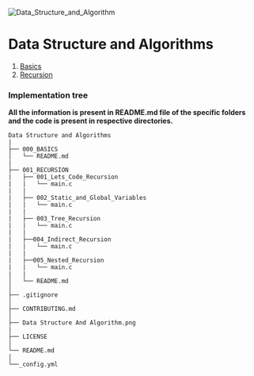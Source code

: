 ![Data_Structure_and_Algorithm](Data_Structure_and_Algorithm.png)

# Data Structure and Algorithms

1. [Basics](000_Basics)
2. [Recursion](001_RECURSION)


### Implementation tree

**All the information is present in README.md file of the specific folders and the code is present in respective directories.**
```
Data Structure and Algorithms
|
├── 000_BASICS     
│   └── README.md
|
├── 001_RECURSION
|   ├── 001_Lets_Code_Recursion            
|   |   └── main.c   
|   |
|   ├── 002_Static_and_Global_Variables            
|   |   └── main.c
|   |
|   ├── 003_Tree_Recursion            
|   |   └── main.c
|   |
|   ├──004_Indirect_Recursion
|   |   └── main.c
|   |
|   ├──005_Nested_Recursion
|   |   └── main.c
|   |
│   └── README.md  
│
├── .gitignore              
│
├── CONTRIBUTING.md 
│
├── Data Structure And Algorithm.png             
|
├── LICENSE
│
└── README.md   
│
└──_config.yml
